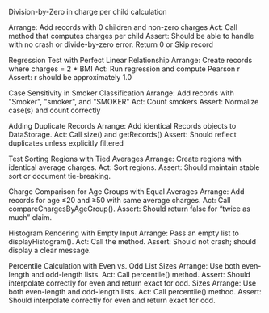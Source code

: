 Division-by-Zero in charge per child calculation

Arrange:
Add records with 0 children and non-zero charges
Act:
Call method that computes charges per child
Assert:
Should be able to handle with no crash or divide-by-zero error.  Return 0 or Skip record


Regression Test with Perfect Linear Relationship
Arrange:
Create records where charges = 2 * BMI
Act:
Run regression and compute Pearson r
Assert:
r should be approximately 1.0

Case Sensitivity in Smoker Classification
Arrange:
Add records with "Smoker", "smoker", and "SMOKER"
Act:
Count smokers
Assert:
Normalize case(s) and count correctly

Adding Duplicate Records
Arrange:
Add identical Records objects to DataStorage.
Act:
Call size() and getRecords()
Assert:
Should reflect duplicates unless explicitly filtered

Test Sorting Regions with Tied Averages
Arrange:
Create regions with identical average charges.
Act: 
Sort regions.
Assert: 
Should maintain stable sort or document tie-breaking.

Charge Comparison for Age Groups with Equal Averages
Arrange: 
Add records for age ≤20 and ≥50 with same average charges.
Act: 
Call compareChargesByAgeGroup().
Assert: 
Should return false for “twice as much” claim.

Histogram Rendering with Empty Input
Arrange: 
Pass an empty list to displayHistogram().
Act: 
Call the method.
Assert: 
Should not crash; should display a clear message.


Percentile Calculation with Even vs. Odd List Sizes
Arrange: Use both even-length and odd-length lists.
Act: Call percentile() method.
Assert: Should interpolate correctly for even and return exact for odd.
Sizes
Arrange: 
Use both even-length and odd-length lists.
Act: 
Call percentile() method.
Assert: 
Should interpolate correctly for even and return exact for odd.
